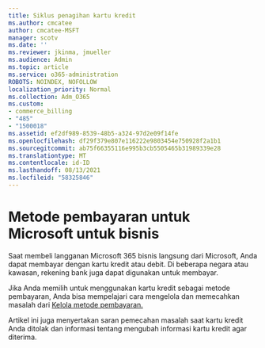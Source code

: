```yaml
---
title: Siklus penagihan kartu kredit
ms.author: cmcatee
author: cmcatee-MSFT
manager: scotv
ms.date: ''
ms.reviewer: jkinma, jmueller
ms.audience: Admin
ms.topic: article
ms.service: o365-administration
ROBOTS: NOINDEX, NOFOLLOW
localization_priority: Normal
ms.collection: Adm_O365
ms.custom:
- commerce_billing
- "485"
- "1500018"
ms.assetid: ef2df989-8539-48b5-a324-97d2e09f14fe
ms.openlocfilehash: df29f379e807e116222e9803454e750928f2a1b1
ms.sourcegitcommit: ab75f66355116e995b3cb5505465b31989339e28
ms.translationtype: MT
ms.contentlocale: id-ID
ms.lasthandoff: 08/13/2021
ms.locfileid: "58325846"
---
```

# <a name="payment-methods-for-microsoft-for-business"></a>Metode pembayaran untuk Microsoft untuk bisnis

Saat membeli langganan Microsoft 365 bisnis langsung dari Microsoft, Anda dapat membayar dengan kartu kredit atau debit. Di beberapa negara atau kawasan, rekening bank juga dapat digunakan untuk membayar.
  
Jika Anda memilih untuk menggunakan kartu kredit sebagai metode pembayaran, Anda bisa mempelajari cara mengelola dan memecahkan masalah dari [Kelola metode pembayaran.](https://docs.microsoft.com/microsoft-365/commerce/billing-and-payments/manage-payment-methods)
  
Artikel ini juga menyertakan saran pemecahan masalah saat kartu kredit Anda ditolak dan informasi tentang mengubah informasi kartu kredit agar diterima.